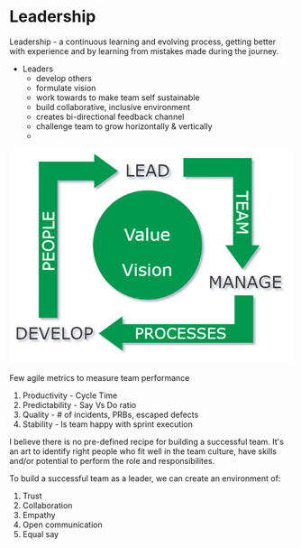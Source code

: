 # Leadership


Leadership - a continuous learning and evolving process, getting better with experience and by learning from mistakes made during the journey.

- Leaders
	- develop others
	- formulate vision
	- work towards to make team self sustainable
	- build collaborative, inclusive environment
	- creates bi-directional feedback channel
	- challenge team to grow horizontally & vertically
	- 
	 

![](images/wheel.PNG)


Few agile metrics to measure team performance
1. Productivity - Cycle Time
2. Predictability - Say Vs Do ratio
3. Quality - # of incidents, PRBs, escaped defects
4. Stability - Is team happy with sprint execution



I believe there is no pre-defined recipe for building a successful team. It's an art to identify right people who fit well in the team culture, have skills and/or potential to perform the role and responsibilites. 

To build a successful team as a leader, we can create an environment of:
1. Trust
2. Collaboration
3. Empathy
4. Open communication
5. Equal say

